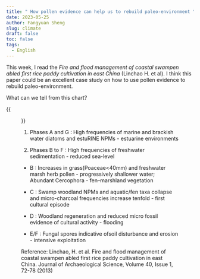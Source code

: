 ```yaml
---
title: " How pollen evidence can help us to rebuild paleo-environment "
date: 2023-05-25
author: Fangyuan Sheng
slug: climate
draft: false
toc: false
tags:
  - English
---
```


This week, I read the *Fire and flood management of coastal swampen abled first rice paddy cultivation in east China* (Linchao H. et al). I think this paper could be an excellent case study on how to use pollen evidence to rebuild paleo-environment.

What can we tell from this chart? 

 {{<figure src="https://hellenshengfy.github.io/pollen.png" title=" I edited the chart from the paper for better illustration">}}


1. Phases A and G : High frequencies of marine and brackish water diatoms and estuRINE NPMs - estuarine environments
  
2. Phases B to F : High frequencies of freshwater sedimentation - reduced sea-level
  - B : Increases in grass(Poaceae<40mm) and freshwater marsh herb pollen - progressively shallower water; Abundant Cercophora - fen–marshland vegetation
  
  - C : Swamp woodland NPMs and aquatic/fen taxa collapse and micro-charcoal frequencies increase tenfold - first cultural episode
  
  - D : Woodland regeneration and reduced micro fossil evidence of cultural activity - flooding
                                         
  - E/F : Fungal spores indicative ofsoil disturbance and erosion - intensive exploitation


Reference: Linchao, H. et al. Fire and flood management of coastal swampen abled first rice paddy cultivation in east China. Journal of Archaeological Science, Volume 40, Issue 1, 72-78 (2013)
